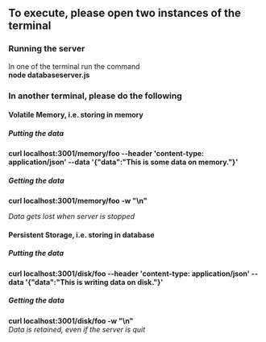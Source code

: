 
## To execute, please open two instances of the terminal

### Running the server
In one of the terminal run the command  
**node databaseserver.js**

### In another terminal, please do the following

#### **Volatile Memory, i.e. storing in memory**  
##### Putting the data
**curl localhost:3001/memory/foo --header 'content-type: application/json' --data '{"data":"This is some data on memory."}'**


##### Getting the data
**curl localhost:3001/memory/foo -w "\n"**

*Data gets lost when server is stopped*

#### **Persistent Storage, i.e. storing in database**

##### Putting the data  
**curl localhost:3001/disk/foo --header 'content-type: application/json' --data '{"data":"This is writing data on disk."}'**  
##### Getting the data   
**curl localhost:3001/disk/foo -w "\n"**  
*Data is retained, even if the server is quit*
